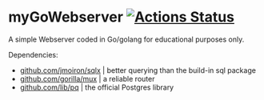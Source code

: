 # myGoWebserver [![Actions Status](https://github.com/jagottsicher/myGoWebserver/workflows/Go/badge.svg)](https://github.com/jagottsicher/myGoWebserver/actions)
A simple Webserver coded in Go/golang for educational purposes only.

Dependencies:
* [github.com/jmoiron/sqlx](https://github.com/jmoiron/sqlx) | better querying than the build-in sql package
* [github.com/gorilla/mux](https://github.com/gorilla/mux) | a reliable router
* [github.com/lib/pq](https://github.com/lib/pq) | the official Postgres library
